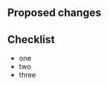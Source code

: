 ## Proposed changes

[comment]: # (This actually is the most platform independent comment)

## Checklist

- one
- two
- three
